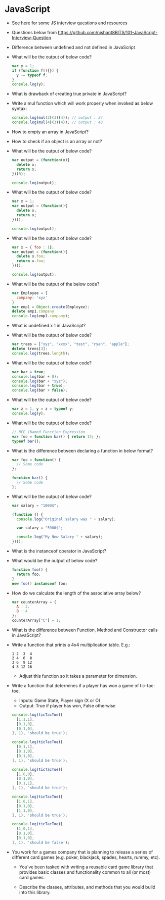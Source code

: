 # JavaScript

- See [here](https://github.com/mi-lee/js-interview-questions) for some JS interview questions and resources
- Questions below from https://github.com/nishant8BITS/101-JavaScript-Interview-Question
- Difference between undefined and not defined in JavaScript
- What will be the output of below code?

  ```js
  var y = 1;
  if (function f(){}) {
    y += typeof f;
  }
  console.log(y);
  ```

- What is drawback of creating true private in JavaScript?
- Write a mul function which will work properly when invoked as below syntax:

  ```js
  console.log(mul(2)(3)(4)); // output : 24
  console.log(mul(4)(3)(4)); // output : 48
  ```

- How to empty an array in JavaScript?
- How to check if an object is an array or not?
- What will be the output of below code?

  ```js
  var output = (function(x){
    delete x;
    return x;
  })(0);

  console.log(output);
  ```

- What will be the output of below code?

  ```js
  var x = 1;
  var output = (function(){
    delete x;
    return x;
  })();

  console.log(output);
  ```

- What will be the output of below code?

  ```js
  var x = { foo : 1};
  var output = (function(){
    delete x.foo;
    return x.foo;
  })();

  console.log(output);
  ```

- What will be the output of the below code?

  ```js
  var Employee = {
    company: 'xyz'
  }
  var emp1 = Object.create(Employee);
  delete emp1.company
  console.log(emp1.company);
  ```

- What is undefined x 1 in JavaScript?
- What will be the output of below code?

  ```js
  var trees = ["xyz", "xxxx", "test", "ryan", "apple"];
  delete trees[3];
  console.log(trees.length);
  ```

- What will be the output of below code?

  ```js
  var bar = true;
  console.log(bar + 0);
  console.log(bar + "xyz");
  console.log(bar + true);
  console.log(bar + false);
  ```

- What will be the output of below code?

  ```js
  var z = 1, y = z = typeof y;
  console.log(y);
  ```

- What will be the output of below code?

  ```js
  // NFE (Named Function Expression
  var foo = function bar() { return 12; };
  typeof bar();
  ```

- What is the difference between declaring a function in below format?

  ```js
  var foo = function() {
    // Some code
  };

  function bar() {
    // Some code
  };
  ```

- What will be the output of below code?

  ```js
  var salary = "1000$";

  (function () {
    console.log("Original salary was " + salary);

    var salary = "5000$";

    console.log("My New Salary " + salary);
  })();
  ```

- What is the instanceof operator in JavaScript?
- What would be the output of below code?

  ```js
  function foo() {
    return foo;
  }
  new foo() instanceof foo;
  ```

- How do we calculate the length of the associative array below?

  ```js
  var counterArray = {
    A : 3,
    B : 4
  };
  counterArray["C"] = 1;
  ```

- What is the difference between Function, Method and Constructor calls in JavaScript?
- Write a function that prints a 4x4 multiplication table. E.g.:

  ```
  1 2  3  4
  2 4  6  8
  3 6  9 12
  4 8 12 16
  ```

  - Adjust this function so it takes a parameter for dimension.

- Write a function that determines if a player has won a game of tic-tac-toe.

  - Inputs: Game State, Player sign (X or O)
  - Output: True if player has won, False otherwise

  ```js
  console.log(ticTacToe([
    [1,1,1],
    [0,1,0],
    [0,1,0],
  ], 1), 'should be true');

  console.log(ticTacToe([
    [0,1,1],
    [0,1,0],
    [0,1,0],
  ], 1), 'should be true');

  console.log(ticTacToe([
    [1,0,0],
    [0,1,0],
    [0,1,1],
  ], 1), 'should be true');

  console.log(ticTacToe([
    [1,0,1],
    [0,1,0],
    [1,1,0],
  ], 1), 'should be true');

  console.log(ticTacToe([
    [1,0,1],
    [0,1,0],
    [0,1,0],
  ], 1), 'should be false');
  ```

- You work for a games company that is planning to release a series of different card games (e.g. poker, blackjack, spades, hearts, rummy, etc).

  - You've been tasked with writing a reusable card game library that provides basic classes and functionality common to all (or most) card games.

  - Describe the classes, attributes, and methods that you would build into this library.
